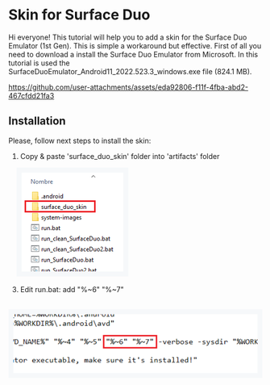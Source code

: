 # Skin for Surface Duo

Hi everyone! This tutorial will help you to add a skin for the Surface Duo Emulator (1st Gen). This is simple a workaround but effective. First of all you need to download a install the Surface Duo Emulator from Microsoft. In this tutorial is used the SurfaceDuoEmulator_Android11_2022.523.3_windows.exe file (824.1 MB).

https://github.com/user-attachments/assets/eda92806-f11f-4fba-abd2-467cfdd21fa3

## Installation

Please, follow next steps to install the skin:

1. Copy & paste 'surface_duo_skin' folder into 'artifacts' folder

    <img src="./utils/step1.png" alt="Step1">
    
3. Edit run.bat: add "%~6" "%~7"

    <img src="./utils/step2.png" alt="Step2">



